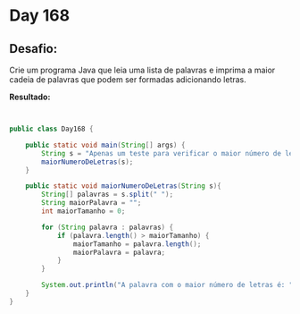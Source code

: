 # Day 168

## Desafio:

Crie um programa Java que leia uma lista de palavras e imprima a maior cadeia de palavras que podem ser formadas adicionando letras.	

**Resultado:**

```java


public class Day168 {

    public static void main(String[] args) {
        String s = "Apenas um teste para verificar o maior número de letras em uma palavra";
        maiorNumeroDeLetras(s);
    }

    public static void maiorNumeroDeLetras(String s){
        String[] palavras = s.split(" ");
        String maiorPalavra = "";
        int maiorTamanho = 0;

        for (String palavra : palavras) {
            if (palavra.length() > maiorTamanho) {
                maiorTamanho = palavra.length();
                maiorPalavra = palavra;
            }
        }

        System.out.println("A palavra com o maior número de letras é: " + maiorPalavra);
    }
}
